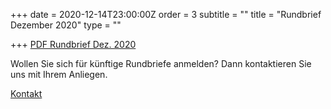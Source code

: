 +++
date = 2020-12-14T23:00:00Z
order = 3
subtitle = ""
title = "Rundbrief Dezember 2020"
type = ""

+++
[PDF Rundbrief Dez. 2020]()

Wollen Sie sich für künftige Rundbriefe anmelden? Dann kontaktieren Sie uns mit Ihrem Anliegen.

[Kontakt](verein/kontakt "Kontaktinformationen")
